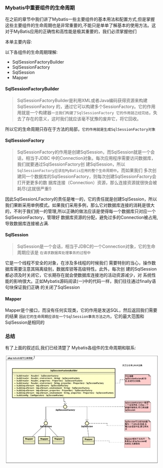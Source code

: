 ### Mybatis中重要组件的生命周期
在之前的章节中我们讲了Mybatis一些主要组件的基本用法和配置方式,但是掌握这些主要组件的生命周期也是非常重要的,不能只是单单了解基本的使用方法。这对于MyBatis应⽤的正确性和高性能是极其重要的，我们必须掌握他们

本单主要内容:

以下各组件的生命周期理解:

- SqlSessionFactoryBuilder
- SqlSessionFactory
- SqlSession
- Mapper

#### SqlSessionFactoryBuilder 

>SqlSessionFactoryBuilder是利用XML或者Java编码获得资源来构建SqlSessionFactory
>的，通过它可以构建多个SessionFactory。它的作⽤用就是一个构建器`一旦我们构建了SqlSessionFactory 它的作用就⼰经完结`，失去了存在的意义，这时我们就应该毫不犹豫的废弃它，将它回收。

所以它的⽣命周期只存在于⽅法的局部，`它的作用就是⽣成SqlSessionFactory对象`

#### SqlSessionFactory

>SqlSessionFactory的作用是创建SqlSession，而SqlSession就是一个会话，相当于JDBC
>中的Connection对象。每次应用程序需要访问数据库，我们就要通过SqlSessionFactory创
>建SqlSession，所以`SqlSessionFactory应该在MyBatis应用的整个⽣命周期中`。而如果我们
>多次创建同一个数据库的SqlSessionFactory，则每次创建SqlSessionFactory会打开更更多的数
>据库连接（Connection）资源，那么连接资源就很快会被耗尽(这就很严重!)

因此SqlSessionLFactory的责任是唯一的，它的责任就是创建SqlSession，所以我们果断采用单例模式。如果我们采用多例，那么它对数据库连接的消耗是很大的，不利于我们统⼀的管理,所以正确的做法应该是使得每⼀个数据库只对应一个SqlSessionFactory，管理好
数据库资源的分配，避免过多的Connection被占用,导致数据库连接被占满.
#### SqlSession

>SqlSession是⼀个会话，相当于JDBC的一个Connection对象，它的⽣命周期应该是
>`在请求数据库处理事务的过程中`

它是一个线程不安全的对象，在涉及多线程的时候我们
需要特别的当心，操作数据库需要注意其隔离级别，数据库锁等⾼级特性。此外，每次创
建的SqlSession都必须及时关闭它，它长期存在就会使数据库连接池的活动资源减少，对
系统性能的影响很大。正如Mybatis源码阅读(一)中的代码⼀样，我们往往通过finally语句块保证我们正确
的关闭了SqlSession

#### Mapper

Mapper是个接⼝，⽽没有任何实现类，它的作⽤是发送SQL，然后返回我们需要的结果 `因此它的生命周期应该在⼀个SqlSession事务⽅法之内`，它的最大范围和SqlSession是相同的


### 总结
有了上面的叙述后,我们已经清楚了 Mybatis各组件的生命周期和联系:


![](pic/e3b67df9-2c90-46c6-ae28-907f5bd976df.png)